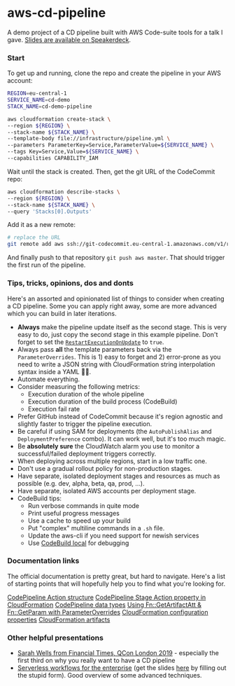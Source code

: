 # aws-cd-pipeline
A demo project of a CD pipeline built with AWS Code-suite tools for a talk I gave. [Slides are available on Speakerdeck](https://speakerdeck.com/milancermak/cd-pipeline-on-aws).

### Start
To get up and running, clone the repo and create the pipeline in your AWS account:
```sh
REGION=eu-central-1
SERVICE_NAME=cd-demo
STACK_NAME=cd-demo-pipeline

aws cloudformation create-stack \
--region ${REGION} \
--stack-name ${STACK_NAME} \
--template-body file://infrastructure/pipeline.yml \
--parameters ParameterKey=Service,ParameterValue=${SERVICE_NAME} \
--tags Key=Service,Value=${SERVICE_NAME} \
--capabilities CAPABILITY_IAM
```

Wait until the stack is created. Then, get the git URL of the CodeCommit repo:
```sh
aws cloudformation describe-stacks \
--region ${REGION} \
--stack-name ${STACK_NAME} \
--query 'Stacks[0].Outputs'
```
Add it as a new remote:
```sh
# replace the URL
git remote add aws ssh://git-codecommit.eu-central-1.amazonaws.com/v1/repos/cd-demo
```
And finally push to that repository `git push aws master`. That should trigger the first run of the pipeline.

### Tips, tricks, opinions, dos and donts
Here's an assorted and opinionated list of things to consider when creating a CD pipeline. Some you can apply right away, some are more advanced which you can build in later iterations.

* **Always** make the pipeline update itself as the second stage. This is very easy to do, just copy the second stage in this example pipeline. Don't forget to set the [`RestartExecutionOnUpdate`](https://docs.aws.amazon.com/AWSCloudFormation/latest/UserGuide/aws-resource-codepipeline-pipeline.html#cfn-codepipeline-pipeline-restartexecutiononupdate) to `true`.
* Always pass **all** the template parameters back via the `ParameterOverrides`. This is 1) easy to forget and 2) error-prone as you need to write a JSON string with CloudFormation string interpolation syntax inside a YAML 🤷‍♂️.
* Automate everything.
* Consider measuring the following metrics:
  * Execution duration of the whole pipeline
  * Execution duration of the build process (CodeBuild)
  * Execution fail rate
* Prefer GitHub instead of CodeCommit because it's region agnostic and slightly faster to trigger the pipeline execution.
* Be careful if using SAM for deployments (the `AutoPublishAlias` and `DeploymentPreference` combo). It can work well, but it's too much magic.
* Be **absolutely sure** the CloudWatch alarm you use to monitor a successful/failed deployment triggers correctly.
* When deploying across multiple regions, start in a low traffic one.
* Don't use a gradual rollout policy for non-production stages.
* Have separate, isolated deployment stages and resources as much as possible (e.g. dev, alpha, beta, qa, prod, ...).
* Have separate, isolated AWS accounts per deployment stage.
* CodeBuild tips:
  * Run verbose commands in quite mode
  * Print useful progress messages
  * Use a cache to speed up your build
  * Put "complex" multiline commands in a `.sh` file. 
  * Update the aws-cli if you need support for newish services
  * Use [CodeBuild local](https://github.com/aws/aws-codebuild-docker-images/tree/master/local_builds) for debugging

### Documentation links
The official documentation is pretty great, but hard to navigate. Here's a list of starting points that will hopefully help you to find what you're looking for.

[CodePipeline Action structure](https://docs.aws.amazon.com/codepipeline/latest/userguide/reference-pipeline-structure.html#action-requirements)
[CodePipeline Stage Action property in CloudFormation](https://docs.aws.amazon.com/AWSCloudFormation/latest/UserGuide/aws-properties-codepipeline-pipeline-stages-actions.html)
[CodePipeline data types](https://docs.aws.amazon.com/codepipeline/latest/APIReference/API_Types.html)
[Using Fn::GetArtifactAtt & Fn::GetParam with ParameterOverrides](https://docs.aws.amazon.com/AWSCloudFormation/latest/UserGuide/continuous-delivery-codepipeline-parameter-override-functions.html)
[CloudFormation configuration properties](https://docs.aws.amazon.com/AWSCloudFormation/latest/UserGuide/continuous-delivery-codepipeline-action-reference.html#w2ab1c13c13b9)
[CloudFormation artifacts](https://docs.aws.amazon.com/AWSCloudFormation/latest/UserGuide/continuous-delivery-codepipeline-cfn-artifacts.html)

### Other helpful presentations
* [Sarah Wells from Financial Times, QCon London 2019](https://speakerdeck.com/sarahjwells/qcon-london-2019-mature-microservices-and-how-to-operate-them) - especially the first third on why you really want to have a CD pipeline
* [Serverless workflows for the enterprise](https://www.youtube.com/watch?v=T4RWwD5oHUc) (get the slides [here](https://pages.awscloud.com/Serverless-Workflows-for-the-Enterprise_1107-SRV_OD.html) by filling out the stupid form). Good overview of some advanced techniques.
